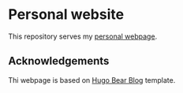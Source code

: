 # Personal website

This repository serves my [personal webpage](https://mnovotny.xyz).

## Acknowledgements

Thi webpage is based on [Hugo Bear Blog](https://github.com/janraasch/hugo-bearblog/) 
template.